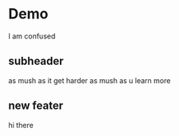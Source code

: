 # Demo
I am confused
## subheader
as mush as it get harder as mush as u learn more
## new feater 
hi there